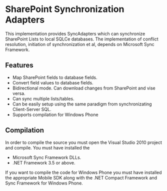 # SharePoint Synchronization Adapters


This implementation provides SyncAdapters which can synchronize SharePoint Lists to local SQLCe databases.
The implementation of conflict resolution, initiation of synchronization et al, depends on Microsoft Sync Framework.

## Features

* Map SharePoint fields to database fields.
* Convert field values to database fields.
* Bidirectional mode. Can download changes from SharePoint and vise versa.
* Can sync multiple lists/tables.
* Can be easily setup using the same paradigm from synchronizating Client-Server SQL.
* Supports compilation for Windows Phone

## Compilation

In order to compile the source you must open the Visual Studio 2010 project and compile.
You must have installed the
* Microsoft Sync Framework DLLs.
* .NET Framework 3.5 or above.

If you want to compile the code for Windows Phone you must have installed the appropriate Mobile SDK
along with the .NET Compact Framework and Sync Framework for Windows Phone.


